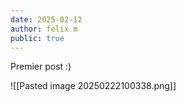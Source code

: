 ```yaml
---
date: 2025-02-12
author: felix m
public: true
---
```


Premier post :)

![[Pasted image 20250222100338.png]]
